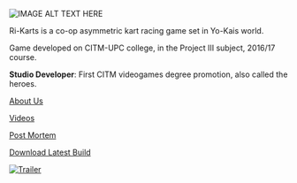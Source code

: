 ![IMAGE ALT TEXT HERE](http://i.imgur.com/ET8jwLb.png)

Ri-Karts is a co-op asymmetric kart racing game set in Yo-Kais world. 

Game developed on CITM-UPC college, in the Project III subject, 2016/17 course.

**Studio Developer**: First CITM videogames degree promotion, also called the heroes.

[About Us](about_us.md)

[Videos](videos.md)

[Post Mortem](post_mortem.md)

<dl>
  <a href="https://github.com/CITMProject3/Project3/releases/download/G1.0.3/Ri-Karts.G1.0.3.zip" class="btn">Download Latest Build</a>
</dl>

[![Trailer](http://img.youtube.com/vi/ROf3YBpUonI/0.jpg)](https://www.youtube.com/watch?v=ROf3YBpUonI)

